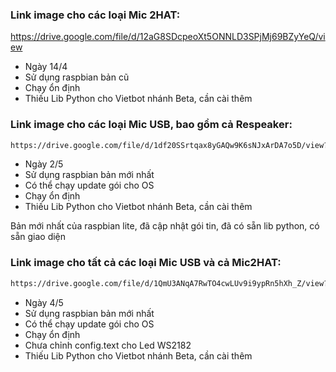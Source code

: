 ### Link image cho các loại Mic 2HAT:

https://drive.google.com/file/d/12aG8SDcpeoXt5ONNLD3SPjMj69BZyYeQ/view

- Ngày 14/4
- Sử dụng raspbian bản cũ
- Chạy ổn định
- Thiếu Lib Python cho Vietbot nhánh Beta, cần cài thêm

### Link image cho các loại Mic USB, bao gồm cả Respeaker:

```sh
https://drive.google.com/file/d/1df20SSrtqax8yGAQw9K6sNJxArDA7o5D/view?usp=share_link
```
- Ngày 2/5
- Sử dụng raspbian bản mới nhất
- Có thể chạy update gói cho OS
- Chạy ổn định
- Thiếu Lib Python cho Vietbot nhánh Beta, cần cài thêm

Bản mới nhất của raspbian lite, đã cập nhật gói tin, đã có sẵn lib python, có sẵn giao diện

### Link image cho tất cả các loại Mic USB và cả Mic2HAT:

```sh
https://drive.google.com/file/d/1QmU3ANqA7RwTO4cwLUv9i9ypRn5hXh_Z/view?usp=share_link
```
- Ngày 4/5
- Sử dụng raspbian bản mới nhất
- Có thể chạy update gói cho OS
- Chạy ổn định
- Chưa chỉnh config.text cho Led WS2182
- Thiếu Lib Python cho Vietbot nhánh Beta, cần cài thêm

